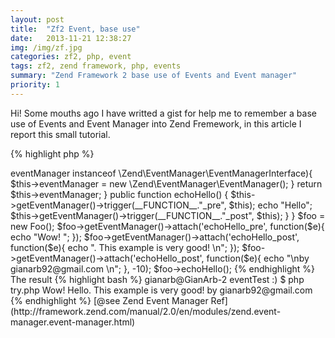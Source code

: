 ```yaml
---
layout: post
title:  "Zf2 Event, base use"
date:   2013-11-21 12:38:27
img: /img/zf.jpg
categories: zf2, php, event
tags: zf2, zend framework, php, events
summary: "Zend Framework 2 base use of Events and Event manager"
priority: 1
---
```


Hi! Some mouths ago I have writted a gist for help me to remember a base use of Events and Event Manager into Zend Fremework,
in this article I report this small tutorial.

{% highlight php %}
<?php
require_once __DIR__."/vendor/autoload.php";

class Foo
{
    /* @var \Zend\EventManager\EventManagerInterface */
    protected $eventManager;

    public function getEventManager()
    {
        if(!$this->eventManager instanceof \Zend\EventManager\EventManagerInterface){
            $this->eventManager = new \Zend\EventManager\EventManager();
        }
        return $this->eventManager;
    }

    public function echoHello()
    {
        $this->getEventManager()->trigger(__FUNCTION__."_pre", $this);
        echo "Hello";
        $this->getEventManager()->trigger(__FUNCTION__."_post", $this);
    }
}

$foo = new Foo();
$foo->getEventManager()->attach('echoHello_pre', function($e){
    echo "Wow! ";
});
$foo->getEventManager()->attach('echoHello_post', function($e){
    echo ". This example is very good! \n";
});
$foo->getEventManager()->attach('echoHello_post', function($e){
    echo "\nby gianarb92@gmail.com \n";
}, -10);
$foo->echoHello();
{% endhighlight %}

The result

{% highlight bash %}
gianarb@GianArb-2 eventTest :) $ php try.php
Wow! Hello. This example is very good!

by gianarb92@gmail.com
{% endhighlight %}


[@see Zend Event Manager Ref](http://framework.zend.com/manual/2.0/en/modules/zend.event-manager.event-manager.html)
